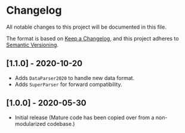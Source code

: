 # Changelog

All notable changes to this project will be documented in this file.

The format is based on [Keep a Changelog](https://keepachangelog.com/en/1.0.0/),
and this project adheres to [Semantic Versioning](https://semver.org/spec/v2.0.0.html).

## [1.1.0] - 2020-10-20

- Adds `DataParser2020` to handle new data format.
- Adds `SuperParser` for forward compatibility.

## [1.0.0] - 2020-05-30

- Initial release (Mature code has been copied over from a non-modularized codebase.)
